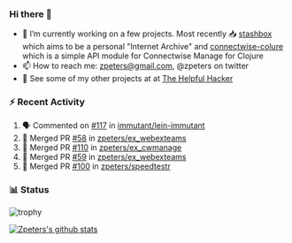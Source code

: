 ### Hi there 👋


- 🔭 I’m currently working on a few projects.  Most recently :inbox_tray: [stashbox](https://github.com/zpeters/stashbox) which aims to be a personal "Internet Archive" and [connectwise-colure](https://github.com/zpeters/connectwise-clojure) which is a simple API module for Connectwise Manage for Clojure
- 📫 How to reach me: zpeters@gmail.com, @zpeters on twitter
- 👋 See some of my other projects at at [The Helpful Hacker](https://thehelpfulhacker.net)

### :zap: Recent Activity

<!--START_SECTION:activity-->
1. 🗣 Commented on [#117](https://github.com/immutant/lein-immutant/issues/117) in [immutant/lein-immutant](https://github.com/immutant/lein-immutant)
2. 🎉 Merged PR [#58](https://github.com/zpeters/ex_webexteams/pull/58) in [zpeters/ex_webexteams](https://github.com/zpeters/ex_webexteams)
3. 🎉 Merged PR [#110](https://github.com/zpeters/ex_cwmanage/pull/110) in [zpeters/ex_cwmanage](https://github.com/zpeters/ex_cwmanage)
4. 🎉 Merged PR [#59](https://github.com/zpeters/ex_webexteams/pull/59) in [zpeters/ex_webexteams](https://github.com/zpeters/ex_webexteams)
5. 🎉 Merged PR [#100](https://github.com/zpeters/speedtestr/pull/100) in [zpeters/speedtestr](https://github.com/zpeters/speedtestr)
<!--END_SECTION:activity-->

### :bar_chart: Status

![trophy](https://github-profile-trophy.vercel.app/?username=zpeters)

[![Zpeters's github stats](https://github-readme-stats.vercel.app/api?username=zpeters)](https://github.com/zpeters/github-readme-stats&show_icons=true)

